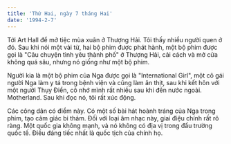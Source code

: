 ```yaml
---
title: 'Thứ Hai, ngày 7 tháng Hai'
date: '1994-2-7'
---
```

Tới Art Hall để mở tiệc mùa xuân ở Thượng Hải. Tôi thấy nhiều người quen ở đó. Sau khi nói một vài từ, hai bộ phim được phát hành, một bộ phim được gọi là "Câu chuyện tình yêu thành phố" ở Thượng Hải, cải cách và mở cửa không quá sâu, nhưng nó giống như một bộ phim.

Người kia là một bộ phim của Nga được gọi là "International Girl", một cô gái người Nga làm y tá trong bệnh viện và cũng làm ăn thịt, sau khi kết hôn với một người Thụy Điển, cô nhớ mình rất nhiều sau khi đến nước ngoài. Motherland. Sau khi đọc nó, tôi rất xúc động.

Các công dân có điểm này. Có một số bài hát hoành tráng của Nga trong phim, tạo cảm giác bi thảm. Đối với loại âm nhạc này, giai điệu chính rất rõ ràng. Một quốc gia không mạnh, và nó không có địa vị trong đấu trường quốc tế. Điều đáng tiếc nhất là quốc tịch của chính họ.